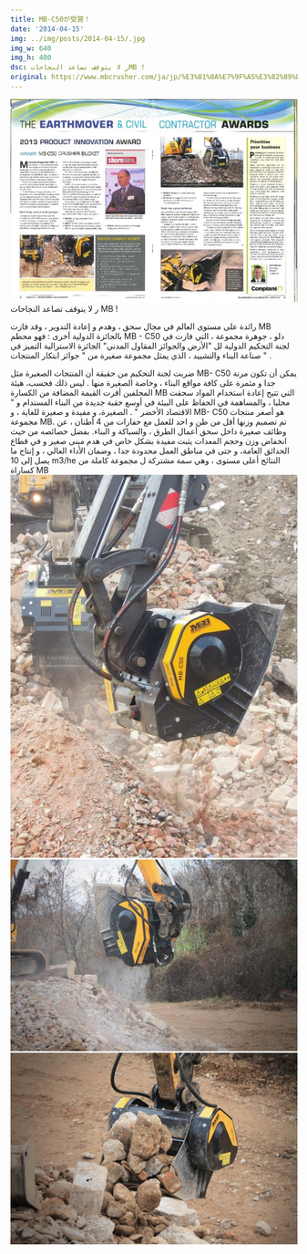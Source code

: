 ```yaml
---
title: MB-C50が受賞！
date: '2014-04-15'
img: ../img/posts/2014-04-15/.jpg
img_w: 640
img_h: 400
dsc: ر لا يتوقف تصاعد النجاحاتMB !
original: https://www.mbcrusher.com/ja/jp/%E3%81%8A%E7%9F%A5%E3%82%89%E3%81%9B/news/mb-c50%E3%81%8C%E5%8F%97%E8%B3%9E%EF%BC%81
---
```

<img 
    src="../img/posts/2014-04-15/140415102770_Product_Innovation_Awards2013_0.jpg"
    alt="140415102770 Product Innovation Awards2013 0"
    class="rounded-2xl"
/>
ر لا يتوقف تصاعد النجاحات MB !

رائدة على مستوى العالم في مجال سحق ، وهدم و إعادة التدوير ، وقد فازت MB بالجائزة الدولية أخرى : فهو محطم MB - C50 دلو ، جوهرة مجموعة ، التي فازت في لجنة التحكيم الدولية لل "الأرض والجوائز المقاول المدني" الجائزة الاسترالية التميز في صناعة البناء والتشييد ، الذي يمثل مجموعة صغيرة من " جوائز ابتكار المنتجات " .

ضربت لجنة التحكيم من حقيقة أن المنتجات الصغيرة مثل MB- C50 يمكن أن تكون مرنة جدا و مثمرة على كافة مواقع البناء ، وخاصة الصغيرة منها . ليس ذلك فحسب، هيئة المحلفين أقرت القيمة المضافة من الكسارة MB التي تتيح إعادة استخدام المواد سحقت محليا ، والمساهمة في الحفاظ على البيئة في أوسع حقبة جديدة من البناء المستدام و " الاقتصاد الأخضر " . الصغيرة، و مفيدة و صغيرة للغاية ، و MB- C50 هو أصغر منتجات مجموعة  MB. تم تصميم وزنها أقل من طن و احد للعمل مع حفارات من 4 أطنان ، عن وظائف صغيرة داخل سحق أعمال الطرق ، والسباكة و البناء. بفضل خصائصه من حيث انخفاض وزن وحجم المعدات يثبت مفيدة بشكل خاص في هدم مبنى صغير و في قطاع الحدائق العامة، و حتى في مناطق العمل محدودة جدا ، وضمان الأداء العالي ، و إنتاج ما يصل إلى 10 m3/he النتائج أعلى مستوى ، وهي سمة مشتركة ل مجموعة كاملة من كساراة MB
<img 
    src="../img/posts/2014-04-15/1404221254180_MB-C50_6.jpeg"
    alt="1404221254180MB C506"
    class="rounded-2xl"
/>
<img 
    src="../img/posts/2014-04-15/1404221254160_MB-C50_2.jpg"
    alt="1404221254160 MB C50 2"
    class="rounded-2xl"
/>
<img 
    src="../img/posts/2014-04-15/1404221254170_MB-C50_4.jpg"
    alt="1404221254170 MB C50 4"
    class="rounded-2xl"
/>